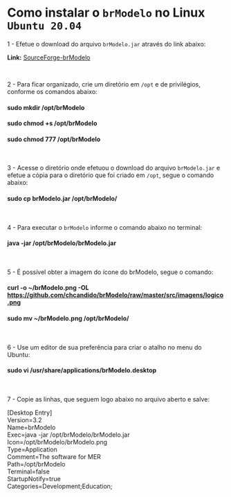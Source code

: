 # Como instalar o <b>`brModelo`</b> no Linux `Ubuntu 20.04`

1 - Efetue o download do arquivo `brModelo.jar` através do link abaixo:

<b>Link:</b> [SourceForge-brModelo](https://sourceforge.net/projects/brmodelo/)

<br>

2 - Para ficar organizado, crie um diretório em `/opt` e de privilégios, conforme os comandos abaixo:

#### sudo mkdir /opt/brModelo
#### sudo chmod +s /opt/brModelo
#### sudo chmod 777 /opt/brModelo

<br>

3 - Acesse o diretório onde efetuou o download do arquivo `brModelo.jar` e efetue a cópia para o diretório que foi criado em `/opt`, segue o comando abaixo:

#### sudo cp brModelo.jar /opt/brModelo/ 

<br>

4 - Para executar o `brModelo` informe o comando abaixo no terminal:

#### java -jar /opt/brModelo/brModelo.jar

<br>

5 - É possível obter a imagem do ícone do brModelo, segue o comando:

#### curl -o ~/brModelo.png -OL https://github.com/chcandido/brModelo/raw/master/src/imagens/logico.png

#### sudo mv ~/brModelo.png /opt/brModelo/

<br>

6 - Use um editor de sua preferência para criar o atalho no menu do Ubuntu: 

#### sudo vi /usr/share/applications/brModelo.desktop 

<br>

7 - Copie as linhas, que seguem logo abaixo no arquivo aberto e salve:

[Desktop Entry]                                                      
Version=3.2                                                      
Name=brModelo                                                      
Exec=java -jar /opt/brModelo/brModelo.jar                                                      
Icon=/opt/brModelo/brModelo.png                                                      
Type=Application                                                      
Comment=The software for MER                                                      
Path=/opt/brModelo                                                      
Terminal=false                                                      
StartupNotify=true                                                      
Categories=Development;Education;                                                       